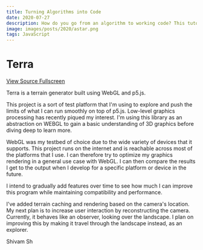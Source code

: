 ```yaml
---
title: Turning Algorithms into Code
date: 2020-07-27
description: How do you go from an algorithm to working code? This tutorial outlines a procedure that breaks this problem into manageable steps.
image: images/posts/2020/astar.png
tags: JavaScript
---
```


# Terra

<div id="canvas" class="canvas"></div>
<p>
  <a href="https://github.com/shivam-sh/Terra" class="button">
    View Source
  </a>
  <a href="https://shivam-sh.github.io/Terra" class="button">
    Fullscreen
  </a>
</p>

Terra is a terrain generator built using WebGL and p5.js.

This project is a sort of test platform that I'm using to explore and push the limits of what I can run smoothly on top of p5.js. Low-level graphics processing has recently piqued my interest. I'm using this library as an abstraction on WEBGL to gain a basic understanding of 3D graphics before diving deep to learn more.

WebGL was my testbed of choice due to the wide variety of devices that it supports. This project runs on the internet and is reachable across most of the platforms that I use. I can therefore try to optimize my graphics rendering in a general use case with WebGL. I can then compare the results I get to the output when I develop for a specific platform or device in the future.

I intend to gradually add features over time to see how much I can improve this program while maintaining compatibility and performance.

I've added terrain caching and rendering based on the camera's location.
My next plan is to increase user interaction by reconstructing the camera. Currently, it behaves like an observer, looking over the landscape. I plan on improving this by making it travel through the landscape instead, as an explorer.

Shivam Sh

<script
  type="text/javascript"
  src="https://cdn.jsdelivr.net/npm/p5@1.1.9/lib/p5.js"
></script>

<script
  type="text/javascript"
  src="https://shivam-sh.github.io/Terra/sketch.js"
></script>

<script
  type="text/javascript"
  src="https://shivam-sh.github.io/Terra/terrain.js"
></script>
